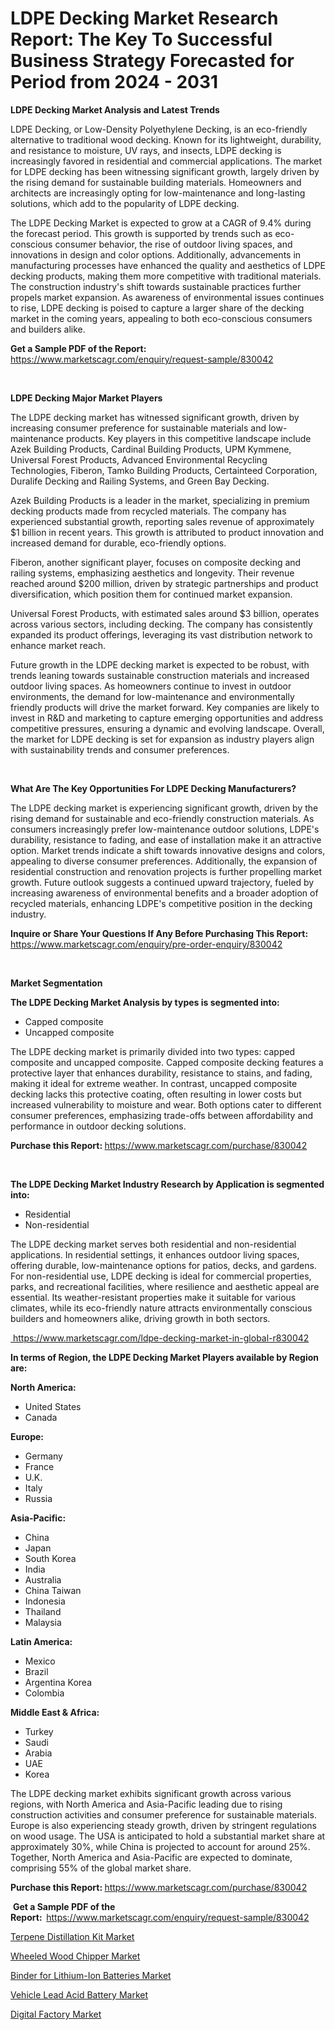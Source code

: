 <p><h1>LDPE Decking Market Research Report: The Key To Successful Business Strategy Forecasted for Period from 2024 - 2031</h1></p><p><strong>LDPE Decking Market Analysis and Latest Trends</strong></p>
<p><p>LDPE Decking, or Low-Density Polyethylene Decking, is an eco-friendly alternative to traditional wood decking. Known for its lightweight, durability, and resistance to moisture, UV rays, and insects, LDPE decking is increasingly favored in residential and commercial applications. The market for LDPE decking has been witnessing significant growth, largely driven by the rising demand for sustainable building materials. Homeowners and architects are increasingly opting for low-maintenance and long-lasting solutions, which add to the popularity of LDPE decking.</p><p>The LDPE Decking Market is expected to grow at a CAGR of 9.4% during the forecast period. This growth is supported by trends such as eco-conscious consumer behavior, the rise of outdoor living spaces, and innovations in design and color options. Additionally, advancements in manufacturing processes have enhanced the quality and aesthetics of LDPE decking products, making them more competitive with traditional materials. The construction industry's shift towards sustainable practices further propels market expansion. As awareness of environmental issues continues to rise, LDPE decking is poised to capture a larger share of the decking market in the coming years, appealing to both eco-conscious consumers and builders alike.</p></p>
<p><strong>Get a Sample PDF of the Report:&nbsp;</strong> <a href="https://www.marketscagr.com/enquiry/request-sample/830042?utm_campaign=1339&utm_medium=2&utm_source=Github&utm_content=ia&utm_term=08102024&utm_id=ldpe-decking">https://www.marketscagr.com/enquiry/request-sample/830042</a></p>
<p>&nbsp;</p>
<p><strong>LDPE Decking Major Market Players</strong></p>
<p><p>The LDPE decking market has witnessed significant growth, driven by increasing consumer preference for sustainable materials and low-maintenance products. Key players in this competitive landscape include Azek Building Products, Cardinal Building Products, UPM Kymmene, Universal Forest Products, Advanced Environmental Recycling Technologies, Fiberon, Tamko Building Products, Certainteed Corporation, Duralife Decking and Railing Systems, and Green Bay Decking.</p><p>Azek Building Products is a leader in the market, specializing in premium decking products made from recycled materials. The company has experienced substantial growth, reporting sales revenue of approximately $1 billion in recent years. This growth is attributed to product innovation and increased demand for durable, eco-friendly options.</p><p>Fiberon, another significant player, focuses on composite decking and railing systems, emphasizing aesthetics and longevity. Their revenue reached around $200 million, driven by strategic partnerships and product diversification, which position them for continued market expansion.</p><p>Universal Forest Products, with estimated sales around $3 billion, operates across various sectors, including decking. The company has consistently expanded its product offerings, leveraging its vast distribution network to enhance market reach.</p><p>Future growth in the LDPE decking market is expected to be robust, with trends leaning towards sustainable construction materials and increased outdoor living spaces. As homeowners continue to invest in outdoor environments, the demand for low-maintenance and environmentally friendly products will drive the market forward. Key companies are likely to invest in R&D and marketing to capture emerging opportunities and address competitive pressures, ensuring a dynamic and evolving landscape. Overall, the market for LDPE decking is set for expansion as industry players align with sustainability trends and consumer preferences.</p></p>
<p>&nbsp;</p>
<p><strong>What Are The Key Opportunities For LDPE Decking Manufacturers?</strong></p>
<p><p>The LDPE decking market is experiencing significant growth, driven by the rising demand for sustainable and eco-friendly construction materials. As consumers increasingly prefer low-maintenance outdoor solutions, LDPE's durability, resistance to fading, and ease of installation make it an attractive option. Market trends indicate a shift towards innovative designs and colors, appealing to diverse consumer preferences. Additionally, the expansion of residential construction and renovation projects is further propelling market growth. Future outlook suggests a continued upward trajectory, fueled by increasing awareness of environmental benefits and a broader adoption of recycled materials, enhancing LDPE's competitive position in the decking industry.</p></p>
<p><strong>Inquire or Share Your Questions If Any Before Purchasing This Report:</strong> <a href="https://www.marketscagr.com/enquiry/pre-order-enquiry/830042?utm_campaign=1339&utm_medium=2&utm_source=Github&utm_content=ia&utm_term=08102024&utm_id=ldpe-decking">https://www.marketscagr.com/enquiry/pre-order-enquiry/830042</a></p>
<p>&nbsp;</p>
<p><strong>Market Segmentation</strong></p>
<p><strong>The LDPE Decking Market Analysis by types is segmented into:</strong></p>
<p><ul><li>Capped composite</li><li>Uncapped composite</li></ul></p>
<p><p>The LDPE decking market is primarily divided into two types: capped composite and uncapped composite. Capped composite decking features a protective layer that enhances durability, resistance to stains, and fading, making it ideal for extreme weather. In contrast, uncapped composite decking lacks this protective coating, often resulting in lower costs but increased vulnerability to moisture and wear. Both options cater to different consumer preferences, emphasizing trade-offs between affordability and performance in outdoor decking solutions.</p></p>
<p><strong>Purchase this Report:&nbsp;</strong><a href="https://www.marketscagr.com/purchase/830042?utm_campaign=1339&utm_medium=2&utm_source=Github&utm_content=ia&utm_term=08102024&utm_id=ldpe-decking">https://www.marketscagr.com/purchase/830042</a></p>
<p>&nbsp;</p>
<p><strong>The LDPE Decking Market Industry Research by Application is segmented into:</strong></p>
<p><ul><li>Residential</li><li>Non-residential</li></ul></p>
<p><p>The LDPE decking market serves both residential and non-residential applications. In residential settings, it enhances outdoor living spaces, offering durable, low-maintenance options for patios, decks, and gardens. For non-residential use, LDPE decking is ideal for commercial properties, parks, and recreational facilities, where resilience and aesthetic appeal are essential. Its weather-resistant properties make it suitable for various climates, while its eco-friendly nature attracts environmentally conscious builders and homeowners alike, driving growth in both sectors.</p></p>
<p><a href="https://www.marketscagr.com/ldpe-decking-market-in-global-r830042?utm_campaign=1339&utm_medium=2&utm_source=Github&utm_content=ia&utm_term=08102024&utm_id=ldpe-decking">&nbsp;https://www.marketscagr.com/ldpe-decking-market-in-global-r830042</a></p>
<p><strong>In terms of Region, the LDPE Decking Market Players available by Region are:</strong></p>
<p>
    <p> <strong> North America: </strong>
        <ul>
            <li>United States</li>
            <li>Canada</li>
        </ul>
        </p> 
    <p> <strong> Europe: </strong>
        <ul>
            <li>Germany</li>
            <li>France</li>
            <li>U.K.</li>
            <li>Italy</li>
            <li>Russia</li>
        </ul>
        </p> 
    <p> <strong> Asia-Pacific: </strong>
        <ul>
            <li>China</li>
            <li>Japan</li>
            <li>South Korea</li>
            <li>India</li>
            <li>Australia</li>
            <li>China Taiwan</li>
            <li>Indonesia</li>
            <li>Thailand</li>
            <li>Malaysia</li>
        </ul>
        </p> 
    <p> <strong> Latin America: </strong>
        <ul>
            <li>Mexico</li>
            <li>Brazil</li>
            <li>Argentina Korea</li>
            <li>Colombia</li>
        </ul>
        </p> 
    <p> <strong> Middle East & Africa: </strong>
        <ul>
            <li>Turkey</li>
            <li>Saudi</li>
            <li>Arabia</li>
            <li>UAE</li>
            <li>Korea</li>
        </ul>
    </p>
    </p>
<p><p>The LDPE decking market exhibits significant growth across various regions, with North America and Asia-Pacific leading due to rising construction activities and consumer preference for sustainable materials. Europe is also experiencing steady growth, driven by stringent regulations on wood usage. The USA is anticipated to hold a substantial market share at approximately 30%, while China is projected to account for around 25%. Together, North America and Asia-Pacific are expected to dominate, comprising 55% of the global market share.</p></p>
<p><strong>Purchase this Report: </strong><a href="https://www.marketscagr.com/purchase/830042?utm_campaign=1339&utm_medium=2&utm_source=Github&utm_content=ia&utm_term=08102024&utm_id=ldpe-decking">https://www.marketscagr.com/purchase/830042</a></p>
<p>&nbsp;<strong>Get a Sample PDF of the Report:&nbsp;&nbsp;</strong><a href="https://www.marketscagr.com/enquiry/request-sample/830042?utm_campaign=1339&utm_medium=2&utm_source=Github&utm_content=ia&utm_term=08102024&utm_id=ldpe-decking">https://www.marketscagr.com/enquiry/request-sample/830042</a></p>
<p><strong></strong></p>
<p><p><a href="https://www.linkedin.com/pulse/terpene-distillation-kit-market-growth-segmentation-regional-8rujf?utm_campaign=1339&utm_medium=2&utm_source=Github&utm_content=ia&utm_term=08102024&utm_id=ldpe-decking">Terpene Distillation Kit Market</a></p><p><a href="https://www.linkedin.com/pulse/wheeled-wood-chipper-market-industry-trends-forecast-period-c6hcf?utm_campaign=1339&utm_medium=2&utm_source=Github&utm_content=ia&utm_term=08102024&utm_id=ldpe-decking">Wheeled Wood Chipper Market</a></p><p><a href="https://issuu.com/reportprime-2/docs/binder-for-lithium-ion-batteries-ma_a0bff59e1e11e1?utm_campaign=1339&utm_medium=2&utm_source=Github&utm_content=ia&utm_term=08102024&utm_id=ldpe-decking">Binder for Lithium-Ion Batteries Market</a></p><p><a href="https://issuu.com/reportprime-2/docs/vehicle-lead-acid-battery-market-si_6f5761477bdb19?utm_campaign=1339&utm_medium=2&utm_source=Github&utm_content=ia&utm_term=08102024&utm_id=ldpe-decking">Vehicle Lead Acid Battery Market</a></p><p><a href="https://www.linkedin.com/pulse/digital-factory-market-research-report-forecast-growth-w21wf?utm_campaign=1339&utm_medium=2&utm_source=Github&utm_content=ia&utm_term=08102024&utm_id=ldpe-decking">Digital Factory Market</a></p></p>